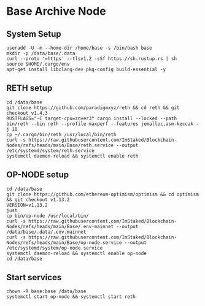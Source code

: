 # Base Archive Node

  ## System Setup
    
    useradd -U -m --home-dir /home/base -s /bin/bash base
    mkdir -p /data/base/.data
    curl --proto '=https' --tlsv1.2 -sSf https://sh.rustup.rs | sh
    source $HOME/.cargo/env
    apt-get install libclang-dev pkg-config build-essential -y
    
  ## RETH setup
    
    cd /data/base
    git clone https://github.com/paradigmxyz/reth && cd reth && git checkout v1.4,3
    RUSTFLAGS="-C target-cpu=znver3" cargo install --locked --path bin/reth --bin reth --profile maxperf --features jemalloc,asm-keccak -j 10
    cp ~/.cargo/bin/reth /usr/local/bin/reth
    curl -s https://raw.githubusercontent.com/ImStaked/Blockchain-Nodes/refs/heads/main/Base/reth.service --output /etc/systemd/system/reth.service
    systemctl daemon-reload && systemctl enable reth
    

  ## OP-NODE setup
    
    cd /data/base
    git clone https://github.com/ethereum-optimism/optimism && cd optimism && git checkout v1.13.2
    VERSION=v1.13.2
    just
    cp bin/op-node /usr/local/bin/
    curl -s https://raw.githubusercontent.com/ImStaked/Blockchain-Nodes/refs/heads/main/Base/.env-mainnet --output /data/base/.data/.env.mainnet
    curl -s https://raw.githubusercontent.com/ImStaked/Blockchain-Nodes/refs/heads/main/Base/op-node.service --output /etc/systemd/system/op-node.service
    systemctl daemon-reload && systemctl enable op-node
    cd /data/base
    
    
  ## Start services
    
    chown -R base:base /data/base
    systemctl start op-node && systemctl start reth
    
